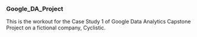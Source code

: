 ### Google_DA_Project

This is the workout for the Case Study 1 of Google Data Analytics Capstone Project on a fictional company, Cyclistic. 
